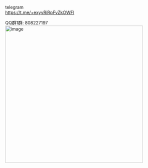 telegram  
https://t.me/+exyvRiRpFvZkOWFl

QQ群1群:
808227197  
<img width="440" alt="image" src="https://github.com/openInterfaceCommunity/OpenModelCommunity/assets/174304523/8255d346-1717-4a3c-922d-fc744b3fe2a5">


